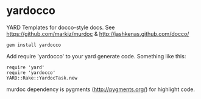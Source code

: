 yardocco
========

  YARD Templates for docco-style docs. See https://github.com/markiz/murdoc & http://jashkenas.github.com/docco/

    gem install yardocco
    
  Add require 'yardocco' to your yard generate code. Something like this:
  
    require 'yard'
    require 'yardocco'
    YARD::Rake::YardocTask.new
    
  murdoc dependency is pygments (http://pygments.org/) for highlight code.